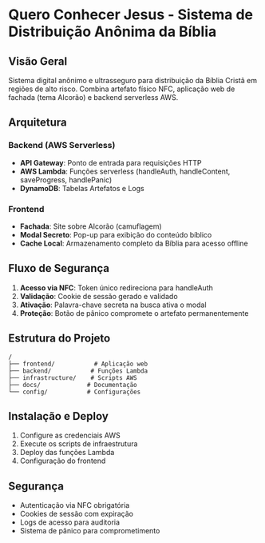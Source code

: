 # Quero Conhecer Jesus - Sistema de Distribuição Anônima da Bíblia

## Visão Geral
Sistema digital anônimo e ultrasseguro para distribuição da Bíblia Cristã em regiões de alto risco. Combina artefato físico NFC, aplicação web de fachada (tema Alcorão) e backend serverless AWS.

## Arquitetura

### Backend (AWS Serverless)
- **API Gateway**: Ponto de entrada para requisições HTTP
- **AWS Lambda**: Funções serverless (handleAuth, handleContent, saveProgress, handlePanic)
- **DynamoDB**: Tabelas Artefatos e Logs

### Frontend
- **Fachada**: Site sobre Alcorão (camuflagem)
- **Modal Secreto**: Pop-up para exibição do conteúdo bíblico
- **Cache Local**: Armazenamento completo da Bíblia para acesso offline

## Fluxo de Segurança

1. **Acesso via NFC**: Token único redireciona para handleAuth
2. **Validação**: Cookie de sessão gerado e validado
3. **Ativação**: Palavra-chave secreta na busca ativa o modal
4. **Proteção**: Botão de pânico compromete o artefato permanentemente

## Estrutura do Projeto

```
/
├── frontend/           # Aplicação web
├── backend/           # Funções Lambda
├── infrastructure/    # Scripts AWS
├── docs/             # Documentação
└── config/           # Configurações
```

## Instalação e Deploy

1. Configure as credenciais AWS
2. Execute os scripts de infraestrutura
3. Deploy das funções Lambda
4. Configuração do frontend

## Segurança

- Autenticação via NFC obrigatória
- Cookies de sessão com expiração
- Logs de acesso para auditoria
- Sistema de pânico para comprometimento
